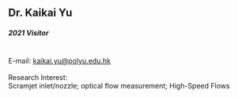 ## Dr. Kaikai Yu
##### 2021 Visitor

<div align="justify">
<br/>E-mail: <a href="mailto:kaikai.yu@polyu.edu.hk">kaikai.yu@polyu.edu.hk</a>
<br/><br/>
Research Interest: <br/>
Scramjet inlet/nozzle; optical flow measurement; High-Speed Flows
</div>